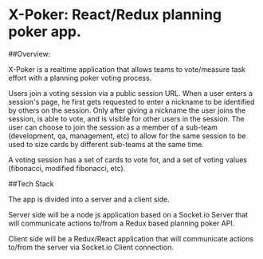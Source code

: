# X-Poker: React/Redux planning  poker app.

##Overview:

X-Poker is a realtime application that allows teams to vote/measure task effort
with a planning poker voting process.

Users join a voting session via a public session URL. When a user enters a session's page, he first gets requested to enter a nickname to be identified by others on the session. Only after giving a nickname the user joins the session, is able to vote, and is visible for other users in the session. The user can choose to join the session as a member of a sub-team (development, qa, management, etc) to allow for the same session to be used to size cards by different sub-teams at the same time.

A voting session has a set of cards to vote for, and a set of voting values (fibonacci, modified fibonacci, etc).

##Tech Stack

The app is divided into a server and a client side.

Server side will be a node js application based on a Socket.io Server that will communicate actions to/from a Redux based planning poker API.

Client side will be a Redux/React application that will communicate actions to/from the server via Socket.io Client connection.
